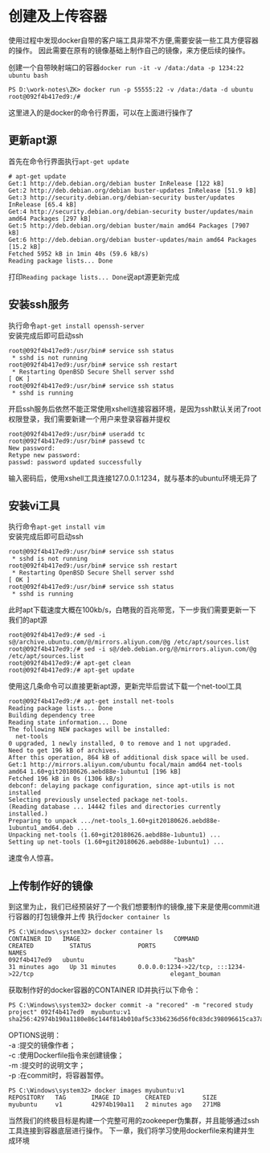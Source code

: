 # 创建及上传容器
使用过程中发现docker自带的客户端工具非常不方便,需要安装一些工具方便容器的操作。
因此需要在原有的镜像基础上制作自己的镜像，来方便后续的操作。

创建一个自带映射端口的容器`docker run -it -v /data:/data -p 1234:22 ubuntu bash`  
```
PS D:\work-notes\ZK> docker run -p 55555:22 -v /data:/data -d ubuntu
root@092f4b417ed9:/#
```
这里进入的是docker的命令行界面，可以在上面进行操作了

## 更新apt源
首先在命令行界面执行`apt-get update`

```
# apt-get update
Get:1 http://deb.debian.org/debian buster InRelease [122 kB]
Get:2 http://deb.debian.org/debian buster-updates InRelease [51.9 kB]
Get:3 http://security.debian.org/debian-security buster/updates InRelease [65.4 kB]
Get:4 http://security.debian.org/debian-security buster/updates/main amd64 Packages [297 kB]
Get:5 http://deb.debian.org/debian buster/main amd64 Packages [7907 kB]
Get:6 http://deb.debian.org/debian buster-updates/main amd64 Packages [15.2 kB]
Fetched 5952 kB in 1min 40s (59.6 kB/s)
Reading package lists... Done
```
打印`Reading package lists... Done`说apt源更新完成


## 安装ssh服务
执行命令`apt-get install openssh-server`  
安装完成后即可启动ssh
```
root@092f4b417ed9:/usr/bin# service ssh status
 * sshd is not running
root@092f4b417ed9:/usr/bin# service ssh restart
 * Restarting OpenBSD Secure Shell server sshd                                                                   [ OK ]
root@092f4b417ed9:/usr/bin# service ssh status
 * sshd is running
```
开启ssh服务后依然不能正常使用xshell连接容器环境，是因为ssh默认关闭了root权限登录，我们需要新建一个用户来登录容器并提权
```
root@092f4b417ed9:/usr/bin# useradd tc
root@092f4b417ed9:/usr/bin# passewd tc
New password:
Retype new password:
passwd: password updated successfully
```
输入密码后，使用xshell工具连接127.0.0.1:1234，就与基本的ubuntu环境无异了
## 安装vi工具
执行命令`apt-get install vim`  
安装完成后即可启动ssh
```
root@092f4b417ed9:/usr/bin# service ssh status
 * sshd is not running
root@092f4b417ed9:/usr/bin# service ssh restart
 * Restarting OpenBSD Secure Shell server sshd                                                                   [ OK ]
root@092f4b417ed9:/usr/bin# service ssh status
 * sshd is running
```
此时apt下载速度大概在100kb/s，白瞎我的百兆带宽，下一步我们需要更新一下我们的apt源
```
root@092f4b417ed9:/# sed -i s@/archive.ubuntu.com/@/mirrors.aliyun.com/@g /etc/apt/sources.list
root@092f4b417ed9:/# sed -i s@/deb.debian.org/@/mirrors.aliyun.com/@g /etc/apt/sources.list
root@092f4b417ed9:/# apt-get clean
root@092f4b417ed9:/# apt-get update
```
使用这几条命令可以直接更新apt源，更新完毕后尝试下载一个net-tool工具
```
root@092f4b417ed9:/# apt-get install net-tools
Reading package lists... Done
Building dependency tree       
Reading state information... Done
The following NEW packages will be installed:
  net-tools
0 upgraded, 1 newly installed, 0 to remove and 1 not upgraded.
Need to get 196 kB of archives.
After this operation, 864 kB of additional disk space will be used.
Get:1 http://mirrors.aliyun.com/ubuntu focal/main amd64 net-tools amd64 1.60+git20180626.aebd88e-1ubuntu1 [196 kB]
Fetched 196 kB in 0s (1306 kB/s) 
debconf: delaying package configuration, since apt-utils is not installed
Selecting previously unselected package net-tools.
(Reading database ... 14442 files and directories currently installed.)
Preparing to unpack .../net-tools_1.60+git20180626.aebd88e-1ubuntu1_amd64.deb ...
Unpacking net-tools (1.60+git20180626.aebd88e-1ubuntu1) ...
Setting up net-tools (1.60+git20180626.aebd88e-1ubuntu1) ...
```
速度令人惊喜。

## 上传制作好的镜像
到这里为止，我们已经预装好了一个我们想要制作的镜像,接下来是使用commit进行容器的打包镜像并上传
执行`docker container ls`
```
PS C:\Windows\system32> docker container ls
CONTAINER ID   IMAGE                          COMMAND                  CREATED          STATUS             PORTS                                                                      NAMES
092f4b417ed9   ubuntu                         "bash"                   31 minutes ago   Up 31 minutes      0.0.0.0:1234->22/tcp, :::1234->22/tcp                                      elegant_bouman
```
获取制作好的docker容器的CONTAINER ID并执行以下命令：
```
PS C:\Windows\system32> docker commit -a "recored" -m "recored study project" 092f4b417ed9  myubuntu:v1
sha256:42974b190a1180e86c144f814b010af5c33b6236d56f0c83dc398096615ca37a
```
OPTIONS说明：  
-a :提交的镜像作者；  
-c :使用Dockerfile指令来创建镜像；  
-m :提交时的说明文字；  
-p :在commit时，将容器暂停。  

```
PS C:\Windows\system32> docker images myubuntu:v1
REPOSITORY   TAG       IMAGE ID       CREATED         SIZE
myubuntu     v1        42974b190a11   2 minutes ago   271MB
```

当然我们的终极目标是构建一个完整可用的zookeeper伪集群，并且能够通过ssh工具连接到容器底层进行操作。
下一章，我们将学习使用dockerfile来构建并生成环境
